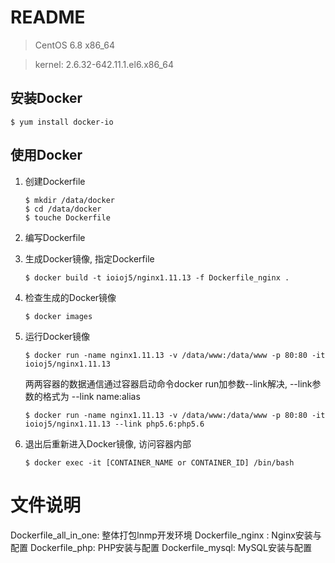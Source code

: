 # README

> CentOS 6.8 x86_64

> kernel: 2.6.32-642.11.1.el6.x86_64

## 安装Docker

```
$ yum install docker-io
```

## 使用Docker

1. 创建Dockerfile

	```
	$ mkdir /data/docker
	$ cd /data/docker
	$ touche Dockerfile
	````

2. 编写Dockerfile

3. 生成Docker镜像, 指定Dockerfile

	```
	$ docker build -t ioioj5/nginx1.11.13 -f Dockerfile_nginx .
	```
4. 检查生成的Docker镜像

	```
	$ docker images
	```
5. 运行Docker镜像

	```
	$ docker run -name nginx1.11.13 -v /data/www:/data/www -p 80:80 -it ioioj5/nginx1.11.13
	```

	两两容器的数据通信通过容器启动命令docker run加参数--link解决, --link参数的格式为  --link name:alias

	```
	$ docker run -name nginx1.11.13 -v /data/www:/data/www -p 80:80 -it ioioj5/nginx1.11.13 --link php5.6:php5.6
	```

6. 退出后重新进入Docker镜像, 访问容器内部

	```
	$ docker exec -it [CONTAINER_NAME or CONTAINER_ID] /bin/bash
	```


# 文件说明

Dockerfile_all_in_one: 整体打包lnmp开发环境
Dockerfile_nginx : Nginx安装与配置
Dockerfile_php: PHP安装与配置
Dockerfile_mysql: MySQL安装与配置
